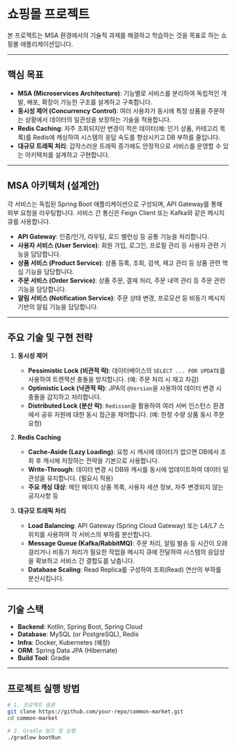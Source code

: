# 쇼핑몰 프로젝트

본 프로젝트는 MSA 환경에서의 기술적 과제를 해결하고 학습하는 것을 목표로 하는 쇼핑몰 애플리케이션입니다.

---

## 핵심 목표

- **MSA (Microservices Architecture)**: 기능별로 서비스를 분리하여 독립적인 개발, 배포, 확장이 가능한 구조를 설계하고 구축합니다.
- **동시성 제어 (Concurrency Control)**: 여러 사용자가 동시에 특정 상품을 주문하는 상황에서 데이터의 일관성을 보장하는 기술을 적용합니다.
- **Redis Caching**: 자주 조회되지만 변경이 적은 데이터(예: 인기 상품, 카테고리 목록)를 Redis에 캐싱하여 시스템의 응답 속도를 향상시키고 DB 부하를 줄입니다.
- **대규모 트래픽 처리**: 갑작스러운 트래픽 증가에도 안정적으로 서비스를 운영할 수 있는 아키텍처를 설계하고 구현합니다.

---

## MSA 아키텍처 (설계안)

각 서비스는 독립된 Spring Boot 애플리케이션으로 구성되며, API Gateway를 통해 외부 요청을 라우팅합니다. 서비스 간 통신은 Feign Client 또는 Kafka와 같은 메시지 큐를 사용합니다.

- **API Gateway**: 인증/인가, 라우팅, 로드 밸런싱 등 공통 기능을 처리합니다.
- **사용자 서비스 (User Service)**: 회원 가입, 로그인, 프로필 관리 등 사용자 관련 기능을 담당합니다.
- **상품 서비스 (Product Service)**: 상품 등록, 조회, 검색, 재고 관리 등 상품 관련 핵심 기능을 담당합니다.
- **주문 서비스 (Order Service)**: 상품 주문, 결제 처리, 주문 내역 관리 등 주문 관련 기능을 담당합니다.
- **알림 서비스 (Notification Service)**: 주문 상태 변경, 프로모션 등 비동기 메시지 기반의 알림 기능을 담당합니다.

---

## 주요 기술 및 구현 전략

1.  **동시성 제어**
    - **Pessimistic Lock (비관적 락)**: 데이터베이스의 `SELECT ... FOR UPDATE`를 사용하여 트랜잭션 충돌을 방지합니다. (예: 주문 처리 시 재고 차감)
    - **Optimistic Lock (낙관적 락)**: JPA의 `@Version`을 사용하여 데이터 변경 시 충돌을 감지하고 처리합니다.
    - **Distributed Lock (분산 락)**: `Redisson`을 활용하여 여러 서버 인스턴스 환경에서 공유 자원에 대한 동시 접근을 제어합니다. (예: 한정 수량 상품 동시 주문 요청)

2.  **Redis Caching**
    - **Cache-Aside (Lazy Loading)**: 요청 시 캐시에 데이터가 없으면 DB에서 조회 후 캐시에 저장하는 전략을 기본으로 사용합니다.
    - **Write-Through**: 데이터 변경 시 DB와 캐시를 동시에 업데이트하여 데이터 일관성을 유지합니다. (필요시 적용)
    - **주요 캐싱 대상**: 메인 페이지 상품 목록, 사용자 세션 정보, 자주 변경되지 않는 공지사항 등

3.  **대규모 트래픽 처리**
    - **Load Balancing**: API Gateway (Spring Cloud Gateway) 또는 L4/L7 스위치를 사용하여 각 서비스의 부하를 분산합니다.
    - **Message Queue (Kafka/RabbitMQ)**: 주문 처리, 알림 발송 등 시간이 오래 걸리거나 비동기 처리가 필요한 작업을 메시지 큐에 전달하여 시스템의 응답성을 확보하고 서비스 간 결합도를 낮춥니다.
    - **Database Scaling**: Read Replica를 구성하여 조회(Read) 연산의 부하를 분산시킵니다.

---

## 기술 스택

- **Backend**: Kotlin, Spring Boot, Spring Cloud
- **Database**: MySQL (or PostgreSQL), Redis
- **Infra**: Docker, Kubernetes (예정)
- **ORM**: Spring Data JPA (Hibernate)
- **Build Tool**: Gradle

---

## 프로젝트 실행 방법

```bash
# 1. 프로젝트 클론
git clone https://github.com/your-repo/common-market.git
cd common-market

# 2. Gradle 빌드 및 실행
./gradlew bootRun
```
